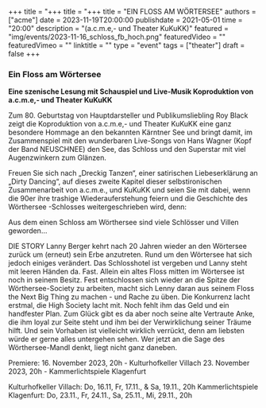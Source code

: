+++
title = "+++
title = "+++
title = "EIN FLOSS AM WÖRTERSEE"
authors = ["acme"]
date = 2023-11-19T20:00:00
publishdate = 2021-05-01
time = "20:00"
description = "(a.c.m.e,- und Theater KuKuKK)"
featured = "img/events/2023-11-16_schloss_fb_hoch.png"
featuredVideo = ""
featuredVimeo = ""
linktitle = ""
type = "event"
tags = ["theater"]
draft = false
+++

### Ein Floss am Wörtersee

**Eine szenische Lesung mit Schauspiel und Live-Musik
Koproduktion von a.c.m.e,- und Theater KuKuKK**
 
Zum 80. Geburtstag von Hauptdarsteller und Publikumsliebling Roy Black zeigt die Koproduktion von a.c.m.e,- und Theater KuKuKK eine ganz besondere Hommage an den bekannten Kärntner See und bringt damit, im Zusammenspiel mit den wunderbaren Live-Songs von Hans Wagner (Kopf der Band NEUSCHNEE) den See, das Schloss und den Superstar mit viel Augenzwinkern zum Glänzen.
 
Freuen Sie sich nach „Dreckig Tanzen“, einer satirischen Liebeserklärung an „Dirty Dancing“, auf dieses zweite Kapitel dieser selbstironischen Zusammenarbeit von a.c.m.e., und KuKuKK und seien Sie mit dabei, wenn die 90er ihre trashige Wiederauferstehung feiern und die Geschichte des Wörthersee -Schlosses weitergeschrieben wird, denn:
 
Aus dem einen Schloss am Wörthersee sind viele Schlösser und Villen geworden…
 
DIE STORY
Lanny Berger kehrt nach 20 Jahren wieder an den Wörtersee zurück um (erneut) sein Erbe anzutreten. Rund um den Wörtersee hat sich jedoch einiges verändert. Das Schlosshotel ist vergeben und Lanny steht mit leeren Händen da. Fast. Allein ein altes Floss mitten im Wörtersee ist noch in seinem Besitz. Fest entschlossen sich wieder an die Spitze der Wörthersee-Society zu arbeiten, macht sich Lenny daran aus seinem Floss the Next Big Thing zu machen - und Rache zu üben.
Die Konkurrenz lacht erstmal, die High Society lacht mit. Noch fehlt ihm das Geld und ein handfester Plan. Zum Glück gibt es da aber noch seine alte Vertraute Anke, die ihm loyal zur Seite steht und ihm bei der Verwirklichung seiner Träume hilft.
Und sein Vorhaben ist vielleicht wirklich verrückt, denn am liebsten würde er gerne alles untergehen sehen.
Wer jetzt an die Sage des Wörthersee-Mandl denkt, liegt nicht ganz daneben.
 
Premiere:
16. November 2023, 20h - Kulturhofkeller Villach
23. November 2023, 20h - Kammerlichtspiele Klagenfurt
 
Kulturhofkeller Villach: Do, 16.11, Fr, 17.11., & Sa, 19.11., 20h 
Kammerlichtspiele Klagenfurt: Do, 23.11., Fr, 24.11., Sa, 25.11., Mi, 29.11., 20h


                       

